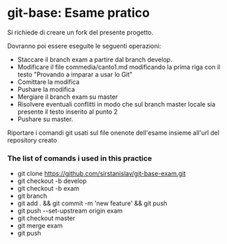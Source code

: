 # git-base: Esame pratico

Si richiede di creare un fork del presente progetto.

Dovranno poi essere eseguite le seguenti operazioni:

* Staccare il branch exam a partire dal branch develop.
* Modificare il file commedia/canto1.md modificando la prima riga con il testo "Provando a imparar a usar lo Git"
* Comittare la modifica
* Pushare la modifica
* Mergiare il branch exam su master
* Risolvere eventuali conflitti in modo che sul branch master locale sia presente il testo inserito al punto 2
* Pushare su master.

Riportare i comandi git usati sul file onenote dell'esame insieme all'url del repository creato

### The list of comands i used in this practice
* git clone https://github.com/sirstanislav/git-base-exam.git
* git checkout -b develop
* git checkout -b exam
* git branch
* git add . && git commit -m 'new feature' && git push
* git push --set-upstream origin exam
* git checkout master
* git merge exam
* git push
